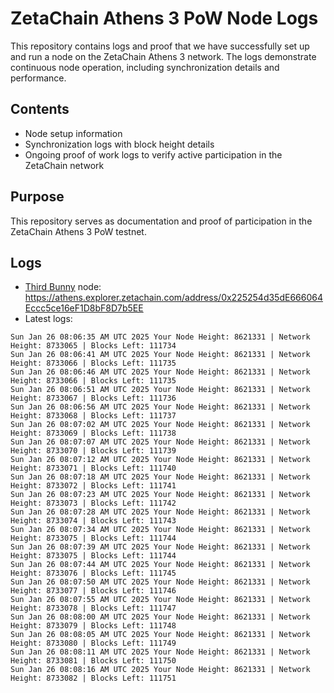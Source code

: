 # ZetaChain Athens 3 PoW Node Logs
This repository contains logs and proof that we have successfully set up and run a node on the ZetaChain Athens 3 network. The logs demonstrate continuous node operation, including synchronization details and performance.

## Contents
- Node setup information
- Synchronization logs with block height details
- Ongoing proof of work logs to verify active participation in the ZetaChain network

## Purpose
This repository serves as documentation and proof of participation in the ZetaChain Athens 3 PoW testnet.

## Logs

- [Third Bunny](https://thirdbunny.xyz/) node: https://athens.explorer.zetachain.com/address/0x225254d35dE666064Eccc5ce16eF1D8bF8D7b5EE
- Latest logs:
```
Sun Jan 26 08:06:35 AM UTC 2025 Your Node Height: 8621331 | Network Height: 8733065 | Blocks Left: 111734
Sun Jan 26 08:06:41 AM UTC 2025 Your Node Height: 8621331 | Network Height: 8733066 | Blocks Left: 111735
Sun Jan 26 08:06:46 AM UTC 2025 Your Node Height: 8621331 | Network Height: 8733066 | Blocks Left: 111735
Sun Jan 26 08:06:51 AM UTC 2025 Your Node Height: 8621331 | Network Height: 8733067 | Blocks Left: 111736
Sun Jan 26 08:06:56 AM UTC 2025 Your Node Height: 8621331 | Network Height: 8733068 | Blocks Left: 111737
Sun Jan 26 08:07:02 AM UTC 2025 Your Node Height: 8621331 | Network Height: 8733069 | Blocks Left: 111738
Sun Jan 26 08:07:07 AM UTC 2025 Your Node Height: 8621331 | Network Height: 8733070 | Blocks Left: 111739
Sun Jan 26 08:07:12 AM UTC 2025 Your Node Height: 8621331 | Network Height: 8733071 | Blocks Left: 111740
Sun Jan 26 08:07:18 AM UTC 2025 Your Node Height: 8621331 | Network Height: 8733072 | Blocks Left: 111741
Sun Jan 26 08:07:23 AM UTC 2025 Your Node Height: 8621331 | Network Height: 8733073 | Blocks Left: 111742
Sun Jan 26 08:07:28 AM UTC 2025 Your Node Height: 8621331 | Network Height: 8733074 | Blocks Left: 111743
Sun Jan 26 08:07:34 AM UTC 2025 Your Node Height: 8621331 | Network Height: 8733075 | Blocks Left: 111744
Sun Jan 26 08:07:39 AM UTC 2025 Your Node Height: 8621331 | Network Height: 8733075 | Blocks Left: 111744
Sun Jan 26 08:07:44 AM UTC 2025 Your Node Height: 8621331 | Network Height: 8733076 | Blocks Left: 111745
Sun Jan 26 08:07:50 AM UTC 2025 Your Node Height: 8621331 | Network Height: 8733077 | Blocks Left: 111746
Sun Jan 26 08:07:55 AM UTC 2025 Your Node Height: 8621331 | Network Height: 8733078 | Blocks Left: 111747
Sun Jan 26 08:08:00 AM UTC 2025 Your Node Height: 8621331 | Network Height: 8733079 | Blocks Left: 111748
Sun Jan 26 08:08:05 AM UTC 2025 Your Node Height: 8621331 | Network Height: 8733080 | Blocks Left: 111749
Sun Jan 26 08:08:11 AM UTC 2025 Your Node Height: 8621331 | Network Height: 8733081 | Blocks Left: 111750
Sun Jan 26 08:08:16 AM UTC 2025 Your Node Height: 8621331 | Network Height: 8733082 | Blocks Left: 111751
```
